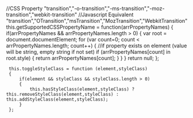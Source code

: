 //CSS Property "transition","-o-transition","-ms-transition","-moz-transition","webkit-transition"
	 //Javascript Equivalent "transition","OTransition","msTransition","MozTransition","WebkitTransition"
	 this.getSupportedCSSPropertyName = function(arrPropertyNames)
	 {
		 if(arrPropertyNames && arrPropertyNames.length > 0)
		 {
			 var root = document.documentElement;
			 for (var count=0; count < arrPropertyNames.length; count++)
		 	 {
			 	 //if property exists on element (value will be string, empty string if not set)
				 if (arrPropertyNames[count] in root.style)
		 		 { 
					 return arrPropertyNames[count];
		 		 }
		 	 }
		 }
		 return null;
	 };
	 
	 this.toggleStyleClass = function (element,styleClass)
	 {
	     if(element && styleClass && styleClass.length > 0)
	     {
	    	 this.hasStyleClass(element,styleClass) ? this.removeStyleClass(element,styleClass) : this.addStyleClass(element,styleClass); 
	     }
	 };
